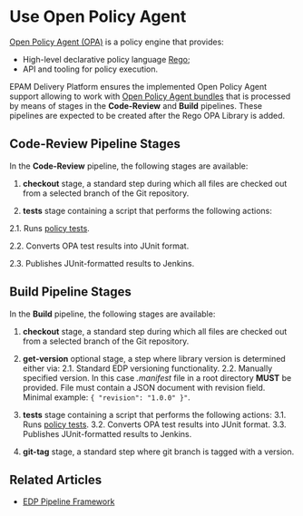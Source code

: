 # Use Open Policy Agent

[Open Policy Agent (OPA)](https://www.openpolicyagent.org/) is a policy engine that provides:

- High-level declarative policy language [Rego](https://www.openpolicyagent.org/docs/latest/#rego);
- API and tooling for policy execution.

EPAM Delivery Platform ensures the implemented Open Policy Agent support allowing to work with [Open Policy Agent bundles](https://www.openpolicyagent.org/docs/latest/management-bundles/) that is processed by means of stages in the **Code-Review** and **Build** pipelines. These pipelines are expected to be created after the Rego OPA Library is added.

## Code-Review Pipeline Stages

In the **Code-Review** pipeline, the following stages are available:

1. **checkout** stage, a standard step during which all files are checked out from a selected branch of the Git repository.

2. **tests** stage containing a script that performs the following actions:

  2.1. Runs [policy tests](https://www.openpolicyagent.org/docs/latest/policy-testing/).

  2.2. Converts OPA test results into JUnit format.

  2.3. Publishes JUnit-formatted results to Jenkins.

## Build Pipeline Stages

In the **Build** pipeline, the following stages are available:

1. **checkout** stage, a standard step during which all files are checked out from a selected branch of the Git repository.

2. **get-version** optional stage, a step where library version is determined either via:
  2.1. Standard EDP versioning functionality.
  2.2. Manually specified version. In this case *.manifest* file in a root directory **MUST** be provided. File must contain a JSON document with revision field. Minimal example: `{ "revision": "1.0.0" }"`.

3. **tests** stage containing a script that performs the following actions:
  3.1. Runs [policy tests](https://www.openpolicyagent.org/docs/latest/policy-testing/).
  3.2. Converts OPA test results into JUnit format.
  3.3. Publishes JUnit-formatted results to Jenkins.

4. **git-tag** stage, a standard step where git branch is tagged with a version.

## Related Articles

- [EDP Pipeline Framework](pipeline-framework.md)
